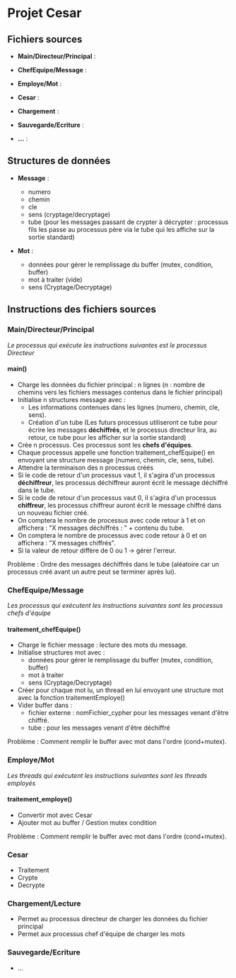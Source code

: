 # Projet Cesar

## Fichiers sources

+ **Main/Directeur/Principal** : 
+ **ChefEquipe/Message** : 
+ **Employe/Mot** : 
+ **Cesar** : 
+ **Chargement** : 
+ **Sauvegarde/Ecriture** : 

+ **...** : 


## Structures de données

+ **Message** :
	+ numero
	+ chemin
	+ cle
	+ sens (cryptage/decryptage)
	+ tube (pour les messages passant de crypter à décrypter : processus fils les passe au processus père via le tube qui les affiche sur la sortie standard)

+ **Mot** :
	+ données pour gérer le remplissage du buffer (mutex, condition, buffer)
	+ mot à traiter (vide)
	+ sens (Cryptage/Decryptage)


## Instructions des fichiers sources

### Main/Directeur/Principal

*Le processus qui exécute les instructions suivantes est le processus Directeur*

#### main()

+ Charge les données du fichier principal : n lignes (n : nombre de chemins vers les fichiers messages contenus dans le fichier principal)
+ Initialise n structures message avec :
	+ Les informations contenues dans les lignes (numero, chemin, cle, sens).
	+ Création d'un tube (Les futurs processus utiliseront ce tube pour écrire les messages **déchiffrés**, et le processus directeur lira, au retour, ce tube pour les afficher sur la sortie standard)
+ Crée n processus. Ces processus sont les **chefs d'équipes**.
+ Chaque processus appelle une fonction traitement_chefEquipe() en envoyant une structure message (numero, chemin, cle, sens, tube).
+ Attendre la terminaison des n processus créés
+ Si le code de retour d'un processus vaut 1, il s'agira d'un processus **déchiffreur**, les processus déchiffreur auront écrit le message déchiffré dans le tube.
+ Si le code de retour d'un processus vaut 0, il s'agira d'un processus **chiffreur**, les processus chiffreur auront écrit le message chiffré dans un nouveau fichier créé.
+ On comptera le nombre de processus avec code retour à 1 et on affichera : "X messages déchiffrés : " + contenu du tube.
+ On comptera le nombre de processus avec code retour à 0 et on affichera : "X messages chiffrés".
+ Si la valeur de retour diffère de 0 ou 1 -> gérer l'erreur.

Problème : Ordre des messages déchiffrés dans le tube (aléatoire car un processus créé avant un autre peut se terminer après lui).

### ChefEquipe/Message

*Les processus qui exécutent les instructions suivantes sont les processus chefs d'équipe*

#### traitement_chefEquipe()

+ Charge le fichier message : lecture des mots du message.
+ Initialise structures mot avec :
	+ données pour gérer le remplissage du buffer (mutex, condition, buffer)
	+ mot à traiter
	+ sens (Cryptage/Decryptage)
+ Créer pour chaque mot lu, un thread en lui envoyant une structure mot avec la fonction traitementEmploye()
+ Vider buffer dans :
	+ fichier externe : nomFichier_cypher pour les messages venant d'être chiffré.
	+ tube : pour les messages venant d'être déchiffré

Problème : Comment remplir le buffer avec mot dans l'ordre (cond+mutex).

### Employe/Mot 

*Les threads qui exécutent les instructions suivantes sont les threads employés*

#### traitement_employe()

+ Convertir mot avec Cesar
+ Ajouter mot au buffer / Gestion mutex condition

Problème : Comment remplir le buffer avec mot dans l'ordre (cond+mutex).


### Cesar

+ Traitement
+ Crypte
+ Decrypte


### Chargement/Lecture 

+ Permet au processus directeur de charger les données du fichier principal
+ Permet aux processus chef d'équipe de charger les mots

### Sauvegarde/Ecriture 

+ ...





